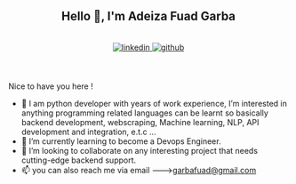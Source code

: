 

## <div align="center">Hello 👋, I'm Adeiza Fuad Garba</div>  
  
<br/>  

<div align="center">

<a href="https://www.linkedin.com/in/garba-adeiza-fuad-772284123/" target="_blank">
<img src=https://img.shields.io/badge/linkedin-%231E77B5.svg?&style=for-the-badge&logo=linkedin&logoColor=white alt=linkedin style="margin-bottom: 5px;" />
</a>
<a href="https://github.com/Fuadeiza" target="_blank">
<img src=https://img.shields.io/badge/github-%2324292e.svg?&style=for-the-badge&logo=github&logoColor=white alt=github style="margin-bottom: 5px;" />
</a>  
</div> 
<br/>  
<br/>  

Nice to have you here !

- 👀 I am python developer with years of work experience, I’m interested in anything programming related languages can be learnt so basically backend development, webscraping, Machine learning, NLP, API development and integration, e.t.c  ...
- 🌱 I’m currently learning to become a Devops Engineer.
- 💞️ I’m looking to collaborate on any interesting project that needs cutting-edge backend support.
- 📫 you can also reach me via email ---><a href = "mailto:garba@gmail.com?subject = From Github&body = Message">garbafuad@gmail.com </a>

<!---
Fuadeiza/Fuadeiza is a ✨ special ✨ repository because its `README.md` (this file) appears on your GitHub profile.
You can click the Preview link to take a look at your changes.
--->
